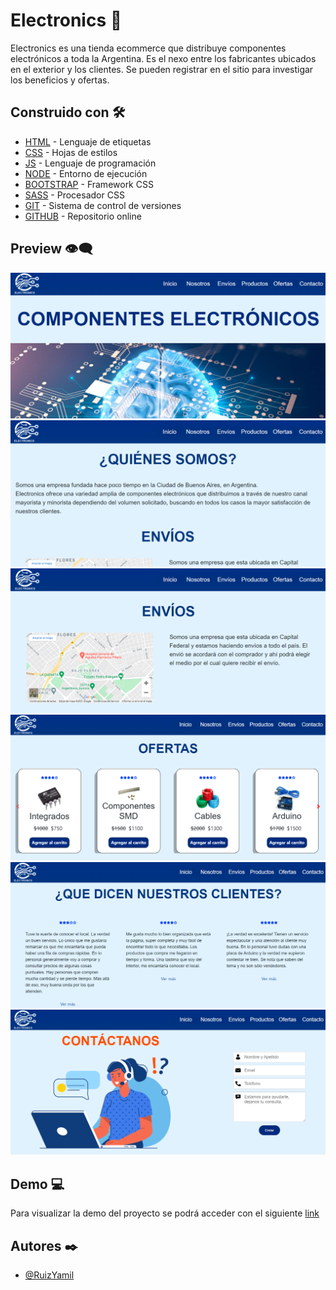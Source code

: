 # Electronics  🚀

Electronics es una tienda ecommerce que distribuye componentes electrónicos a toda la Argentina. 
Es el nexo entre los fabricantes ubicados en el exterior y los clientes. Se pueden registrar en el sitio para investigar los beneficios y ofertas.


## Construido con 🛠️

* [HTML](https://www.w3.org/) - Lenguaje de etiquetas
* [CSS](https://www.w3.org/) - Hojas de estilos
* [JS](https://www.w3.org/) - Lenguaje de programación
* [NODE](https://nodejs.org/es/) - Entorno de ejecución
* [BOOTSTRAP](https://getbootstrap.com/) - Framework CSS
* [SASS](https://sass-lang.com/) - Procesador CSS
* [GIT](https://git-scm.com/) - Sistema de control de versiones
* [GITHUB](https://github.com/) - Repositorio online


## Preview 👁️‍🗨️

![](img/preview/home.png)
![](img/preview/home_one.png)
![](img/preview/home_two.png)
![](img/preview/home_three.png)
![](img/preview/home_four.png)
![](img/preview/home_five.png)


## Demo 💻

Para visualizar la demo del proyecto se podrá acceder con el siguiente [link](https://ruizyamil.github.io/electronics)


## Autores ✒️

- [@RuizYamil](https://www.github.com/RuizYamil)